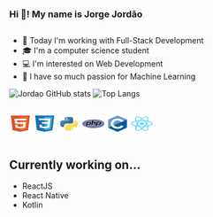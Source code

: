### Hi 👋!  My name is Jorge Jordão
##

 - :mag_right: Today I'm working with Full-Stack Development
 - :mortar_board: I'm a computer science student
 - :computer: I'm interested on Web Development
 - :robot: I have so much passion for Machine Learning 

![Jordao GitHub stats](https://github-readme-stats.vercel.app/api?username=JorgeSTJordao&show_icons=true&theme=monokai)
![Top Langs](https://github-readme-stats.vercel.app/api/top-langs/?username=JorgeSTJordao&theme=monokai)

<div style = "display: inline_block"><br/>
  <img align="center" alt="Jorge-HTML" height="30" width="40" src="https://raw.githubusercontent.com/devicons/devicon/master/icons/html5/html5-original.svg">
  <img align="center" alt="Jorge-CSS" height="30" width="40" src="https://raw.githubusercontent.com/devicons/devicon/master/icons/css3/css3-original.svg">
  <img align="center" alt="Jorge-Python" height="30" width="40" src="https://raw.githubusercontent.com/devicons/devicon/master/icons/python/python-original.svg">
  <img align="center" alt="Jorge-PHP" height="30" width="40" src="https://raw.githubusercontent.com/devicons/devicon/master/icons/php/php-original.svg">
  <img align="center" alt="Jorge-C" height="30" width="40" src="https://raw.githubusercontent.com/devicons/devicon/master/icons/c/c-original.svg">
  <img align="center" alt="Jorge-React" height="30" width="40" src="https://raw.githubusercontent.com/devicons/devicon/master/icons/react/react-original.svg">
</div><br/>

## Currently working on...
- ReactJS
- React Native
- Kotlin
